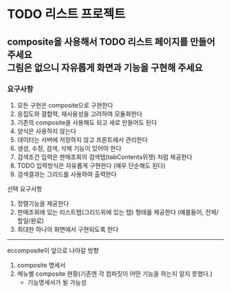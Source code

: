 TODO 리스트 프로젝트
====

composite을 사용해서 TODO 리스트 페이지를 만들어 주세요<br>
그림은 없으니 자유롭게 화면과 기능을 구현해 주세요
----

### 요구사항
1. 모든 구현은 composite으로 구현한다
2. 응집도와 결합력, 재사용성을 고려하여 모듈화한다
3. 기존의 composite을 사용해도 되고 새로 만들어도 된다
4. 양식은 사용하지 않는다
5. 데이터는 서버에 저장하지 않고 프론트에서 관리한다
6. 생성, 수정, 검색, 삭제 기능이 있어야 한다
7. 검색조건 입력은 판매조회의 검색탭(tabContents위젯) 처럼 제공한다
8. TODO 입력방식은 자유롭게 구현한다 (매우 단순해도 된다)
9. 검색결과는 그리드를 사용하여 출력한다

선택 요구사항
1. 정렬기능을 제공한다
2. 판매조회에 있는 리스트탭(그리드위에 있는 탭) 형태를 제공한다 (예를들어, 전체/할일/완료)
3. 최대한 하나의 화면에서 구현되도록 한다

-----------------------

eccomposite이 앞으로 나아갈 방향

1. composite 명세서
2. 메뉴별 composite 현황(기존엔 각 컴파짓이 어떤 기능을 하는지 알지 못했다.)
   - 기능명세서가 될 가능성
